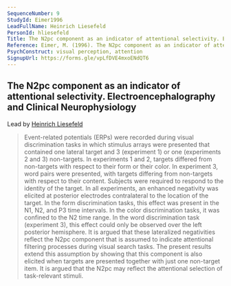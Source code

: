 ```yaml
---
SequenceNumber: 9
StudyId: Eimer1996
LeadFullName: Heinrich Liesefeld
PersonId: hliesefeld
Title: The N2pc component as an indicator of attentional selectivity. Electroencephalography and Clinical Neurophysiology
Reference: Eimer, M. (1996). The N2pc component as an indicator of attentional selectivity. Electroencephalography and Clinical Neurophysiology, 99(3), 225–234. https://doi.org/10.1016/0013-4694(96)95711-9
PsychConstruct: visual perception, attention
SignupUrl: https://forms.gle/vpLfDVE4mxoENdQT6
---
```



## <a name="Eimer1996"> The N2pc component as an indicator of attentional selectivity. Electroencephalography and Clinical Neurophysiology


Lead by [Heinrich Liesefeld](/people/#hliesefeld)


> Event-related potentials (ERPs) were recorded during visual discrimination tasks in which stimulus arrays were presented that contained one lateral target and 3 (experiment 1) or one (experiments 2 and 3) non-targets. In experiments 1 and 2, targets differed from non-targets with respect to their form or their color. In experiment 3, word pairs were presented, with targets differing from non-targets with respect to their content. Subjects were required to respond to the identity of the target. In all experiments, an enhanced negativity was elicited at posterior electrodes contralateral to the location of the target. In the form discrimination tasks, this effect was present in the N1, N2, and P3 time intervals. In the color discrimination tasks, it was confined to the N2 time range. In the word discrimination task (experiment 3), this effect could only be observed over the left posterior hemisphere. It is argued that these lateralized negativities reflect the N2pc component that is assumed to indicate attentional filtering processes during visual search tasks. The present results extend this assumption by showing that this component is also elicited when targets are presented together with just one non-target item. It is argued that the N2pc may reflect the attentional selection of task-relevant stimuli.